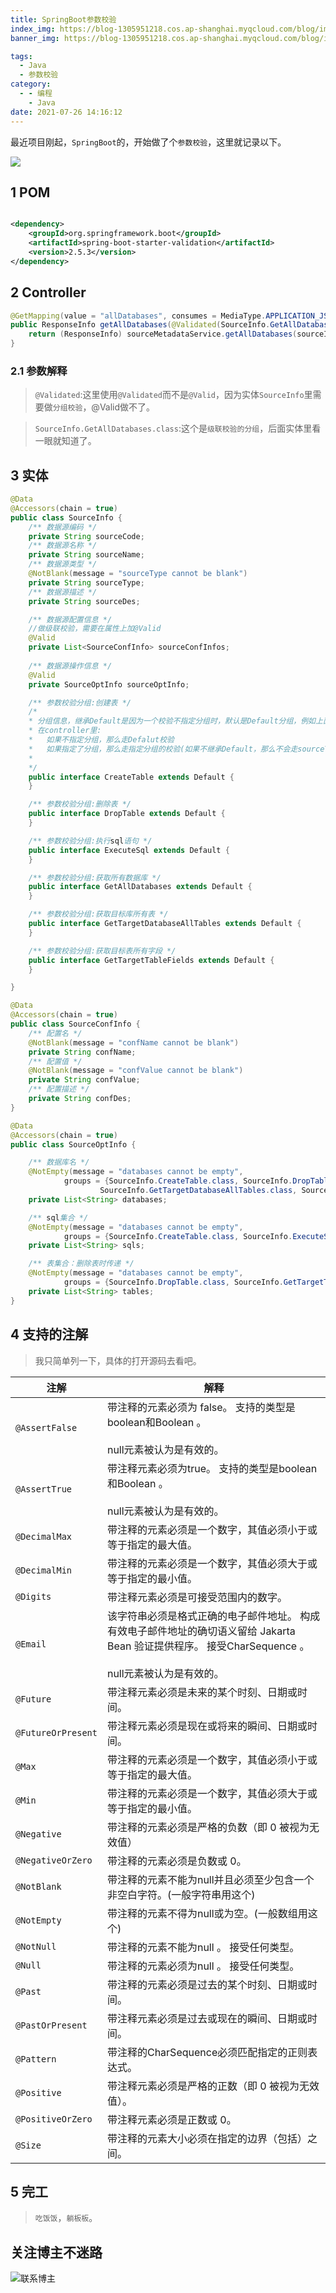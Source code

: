 ```yaml
---
title: SpringBoot参数校验 
index_img: https://blog-1305951218.cos.ap-shanghai.myqcloud.com/blog/image/articleBg/1(86).jpg 
banner_img: https://blog-1305951218.cos.ap-shanghai.myqcloud.com/blog/image/articleBg/1(86).jpg

tags:
  - Java
  - 参数校验 
category:
  - - 编程
    - Java 
date: 2021-07-26 14:16:12
---
```


最近项目刚起，`SpringBoot`的，开始做了个`参数校验`，这里就记录以下。

<!-- more -->

![](https://blog-1305951218.cos.ap-shanghai.myqcloud.com/blog/image/icon/touBuYinDaoGuanZhu.gif)
## 1 POM

```xml

<dependency>
    <groupId>org.springframework.boot</groupId>
    <artifactId>spring-boot-starter-validation</artifactId>
    <version>2.5.3</version>
</dependency>
```

## 2 Controller

```java
@GetMapping(value = "allDatabases", consumes = MediaType.APPLICATION_JSON_VALUE, produces = MediaType.APPLICATION_JSON_VALUE)
public ResponseInfo getAllDatabases(@Validated(SourceInfo.GetAllDatabases.class) @RequestBody SourceInfo sourceInfo) {
    return (ResponseInfo) sourceMetadataService.getAllDatabases(sourceInfo);
}
```

### 2.1 参数解释

> `@Validated`:这里使用`@Validated`而不是`@Valid`，因为实体`SourceInfo`里需要做`分组校验`，@Valid做不了。

> `SourceInfo.GetAllDatabases.class`:这个是`级联校验的分组`，后面实体里看一眼就知道了。

## 3 实体

```java
@Data
@Accessors(chain = true)
public class SourceInfo {
    /** 数据源编码 */
    private String sourceCode;
    /** 数据源名称 */
    private String sourceName;
    /** 数据源类型 */
    @NotBlank(message = "sourceType cannot be blank")
    private String sourceType;
    /** 数据源描述 */
    private String sourceDes;

    /** 数据源配置信息 */
    //做级联校验，需要在属性上加@Valid
    @Valid
    private List<SourceConfInfo> sourceConfInfos;
    
    /** 数据源操作信息 */
    @Valid
    private SourceOptInfo sourceOptInfo;

    /** 参数校验分组:创建表 */
    /*
    * 分组信息，继承Default是因为一个校验不指定分组时，默认是Default分组，例如上面的sourceType
    * 在controller里:
    *   如果不指定分组，那么走Defalut校验
    *   如果指定了分组，那么走指定分组的校验(如果不继承Default，那么不会走sourceType的校验)
    *  
    */
    public interface CreateTable extends Default {
    }

    /** 参数校验分组:删除表 */
    public interface DropTable extends Default {
    }

    /** 参数校验分组:执行sql语句 */
    public interface ExecuteSql extends Default {
    }

    /** 参数校验分组:获取所有数据库 */
    public interface GetAllDatabases extends Default {
    }

    /** 参数校验分组:获取目标库所有表 */
    public interface GetTargetDatabaseAllTables extends Default {
    }

    /** 参数校验分组:获取目标表所有字段 */
    public interface GetTargetTableFields extends Default {
    }

}
```

```java
@Data
@Accessors(chain = true)
public class SourceConfInfo {
    /** 配置名 */
    @NotBlank(message = "confName cannot be blank")
    private String confName;
    /** 配置值 */
    @NotBlank(message = "confValue cannot be blank")
    private String confValue;
    /** 配置描述 */
    private String confDes;
}
```

```java
@Data
@Accessors(chain = true)
public class SourceOptInfo {

    /** 数据库名 */
    @NotEmpty(message = "databases cannot be empty",
            groups = {SourceInfo.CreateTable.class, SourceInfo.DropTable.class,
                    SourceInfo.GetTargetDatabaseAllTables.class, SourceInfo.GetTargetTableFields.class, SourceInfo.ExecuteSql.class})
    private List<String> databases;

    /** sql集合 */
    @NotEmpty(message = "databases cannot be empty",
            groups = {SourceInfo.CreateTable.class, SourceInfo.ExecuteSql.class})
    private List<String> sqls;

    /** 表集合：删除表时传递 */
    @NotEmpty(message = "databases cannot be empty",
            groups = {SourceInfo.DropTable.class, SourceInfo.GetTargetTableFields.class})
    private List<String> tables;
}
```

## 4 支持的注解

> 我只简单列一下，具体的打开源码去看吧。

注解 | 解释
----|---
 `@AssertFalse` | 带注释的元素必须为 false。 支持的类型是boolean和Boolean 。<br/><br/> null元素被认为是有效的。
 `@AssertTrue` | 带注释元素必须为true。 支持的类型是boolean和Boolean 。<br/><br/>null元素被认为是有效的。
 `@DecimalMax` | 带注释的元素必须是一个数字，其值必须小于或等于指定的最大值。
 `@DecimalMin` | 带注释的元素必须是一个数字，其值必须大于或等于指定的最小值。
 `@Digits` | 带注释元素必须是可接受范围内的数字。
 `@Email` | 该字符串必须是格式正确的电子邮件地址。 构成有效电子邮件地址的确切语义留给 Jakarta Bean 验证提供程序。 接受CharSequence 。<br/><br/>null元素被认为是有效的。
 `@Future` | 带注释元素必须是未来的某个时刻、日期或时间。
 `@FutureOrPresent` | 带注释元素必须是现在或将来的瞬间、日期或时间。
 `@Max` | 带注释的元素必须是一个数字，其值必须小于或等于指定的最大值。
 `@Min` | 带注释的元素必须是一个数字，其值必须大于或等于指定的最小值。
 `@Negative` | 带注释的元素必须是严格的负数（即 0 被视为无效值）
 `@NegativeOrZero` | 带注释的元素必须是负数或 0。
 `@NotBlank` | 带注释的元素不能为null并且必须至少包含一个非空白字符。(一般字符串用这个)
 `@NotEmpty` | 带注释的元素不得为null或为空。(一般数组用这个)
 `@NotNull` | 带注释的元素不能为null 。 接受任何类型。
 `@Null` | 带注释的元素必须为null 。 接受任何类型。
 `@Past` | 带注释的元素必须是过去的某个时刻、日期或时间。
 `@PastOrPresent` | 带注释元素必须是过去或现在的瞬间、日期或时间。
 `@Pattern` | 带注释的CharSequence必须匹配指定的正则表达式。
 `@Positive` | 带注释元素必须是严格的正数（即 0 被视为无效值）。
 `@PositiveOrZero` | 带注释元素必须是正数或 0。
 `@Size` | 带注释的元素大小必须在指定的边界（包括）之间。

## 5 完工

> `吃饭饭`，`躺板板`。

## 关注博主不迷路

![联系博主](https://blog-1305951218.cos.ap-shanghai.myqcloud.com/blog/image/icon/wechatFindMeNew.png)